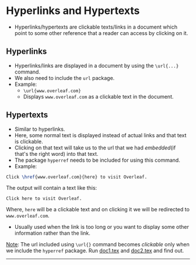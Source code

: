 # Hyperlinks and Hypertexts

* Hyperlinks/hypertexts are clickable texts/links in a document which point to some other reference that a reader can access by clicking on it.

## Hyperlinks

* Hyperlinks/links are displayed in a document by using the `\url{...}` command.
* We also need to include the `url` package.
* Example:
	* `\url{www.overleaf.com}`
	* Displays `www.overleaf.com` as a clickable text in the document.

## Hypertexts

* Similar to hyperlinks.
* Here, some normal text is displayed instead of actual links and that text is clickable.
* Clicking on that text will take us to the url that we had <em>embedded</em>(if that's the right word) into that text.
* The package `hyperref` needs to be included for using this command.
* Example:

```tex
Click \href{www.overleaf.com}{here} to visit Overleaf.
```
The output will contain a text like this:
```
Click here to visit Overleaf.
```
Where, `here` will be a clickable text and on clicking it we will be redirected to `www.overleaf.com`.

* Usually used when the link is too long or you want to display some other information rather than the link.

<ins>Note</ins>:
The url included using `\url{}` command becomes <em>clickable</em> only when we include the `hyperref` package. Run [doc1.tex](https://github.com/0x50-0x42/latex/blob/LaTeX/Topic5/session2/doc1.tex) and [doc2.tex](https://github.com/0x50-0x42/latex/blob/LaTeX/Topic5/session2/doc2.tex) and find out.

---
